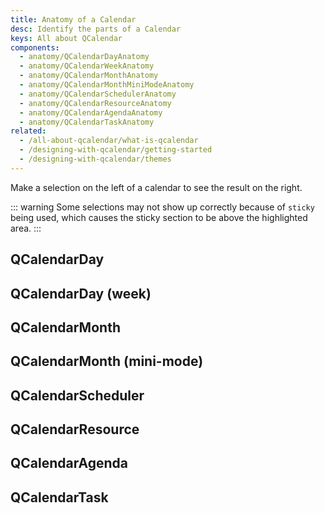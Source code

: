 ```yaml
---
title: Anatomy of a Calendar
desc: Identify the parts of a Calendar
keys: All about QCalendar
components:
  - anatomy/QCalendarDayAnatomy
  - anatomy/QCalendarWeekAnatomy
  - anatomy/QCalendarMonthAnatomy
  - anatomy/QCalendarMonthMiniModeAnatomy
  - anatomy/QCalendarSchedulerAnatomy
  - anatomy/QCalendarResourceAnatomy
  - anatomy/QCalendarAgendaAnatomy
  - anatomy/QCalendarTaskAnatomy
related:
  - /all-about-qcalendar/what-is-qcalendar
  - /designing-with-qcalendar/getting-started
  - /designing-with-qcalendar/themes
---
```

Make a selection on the left of a calendar to see the result on the right.

::: warning
Some selections may not show up correctly because of `sticky` being used, which causes the sticky section to be above the highlighted area.
:::

## QCalendarDay
<q-calendar-day-anatomy />

## QCalendarDay (week)
<q-calendar-week-anatomy />

## QCalendarMonth
<q-calendar-month-anatomy />

## QCalendarMonth (mini-mode)
<q-calendar-month-mini-mode-anatomy />

## QCalendarScheduler
<q-calendar-scheduler-anatomy />

## QCalendarResource
<q-calendar-resource-anatomy />

## QCalendarAgenda
<q-calendar-agenda-anatomy />

## QCalendarTask
<q-calendar-task-anatomy />

